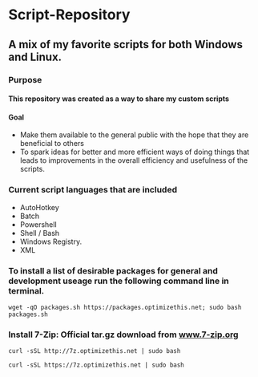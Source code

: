 # Script-Repository
## A mix of my favorite scripts for both Windows and Linux.

### Purpose
#### This repository was created as a way to share my custom scripts

#### Goal
  - Make them available to the general public with the hope that they are beneficial to others
  - To spark ideas for better and more efficient ways of doing things that leads to improvements in the overall efficiency and usefulness of the scripts.
  
### Current script languages that are included
  - AutoHotkey
  - Batch
  - Powershell
  - Shell / Bash
  - Windows Registry.
  - XML

### To install a list of desirable packages for general and development useage run the following command line in terminal.
```
wget -qO packages.sh https://packages.optimizethis.net; sudo bash packages.sh
```

### Install 7-Zip: Official tar.gz download from www.7-zip.org
```
curl -sSL http://7z.optimizethis.net | sudo bash
```
```
curl -sSL https://7z.optimizethis.net | sudo bash
```
